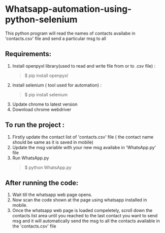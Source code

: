 # Whatsapp-automation-using-python-selenium
This python program will read the names of contacts availabe in 'contacts.csv' file and send a particular msg to all

## Requirements:
1. Install openpyxl library(used to read and write file from or to .csv file) : 
	>$ pip install openpyxl
2. Install selenium ( tool used for automation) : 
	>$ pip install selenium
2. Update chrome to latest version
3. Download chrome webdriver

## To run the project : 
1. Firstly update the contact list of 'contacts.csv' file ( the contact name should be same as it is saved in mobile)
2. Update the msg variable with your new msg availabe in 'WhatsApp.py' file
2. Run WhatsApp.py
	>$ python WhatsApp.py

## After running the code:
1. Wait till the whatsapp web page opens.
2. Now scan the code shown at the page using whatsapp installed in mobile.
3. Once the whatsapp web page is loaded compeletely, scroll down the contacts list area until you reached to the last contact you want to send msg and it will automatically send the msg to all the contacts available in the 'contacts.csv' file

